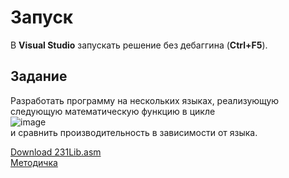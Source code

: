 # Запуск
В __Visual Studio__ запускать решение без дебаггина (__Ctrl+F5__).  

## Задание
Разработать программу на нескольких языках, реализующую следующую математическую функцию в цикле  
![image](https://user-images.githubusercontent.com/46760808/158031817-05d38dbb-a85c-484f-847f-da9f49c7d9f0.png)  
и сравнить производительность в зависимости от языка.

[Download 231Lib.asm](https://github.com/silvanasaca/Binary-Search-Intel-x86-ASM/blob/master/231Lib.asm)  
[Методичка](https://hackmd.io/@0x41/OS_Lab_4)
